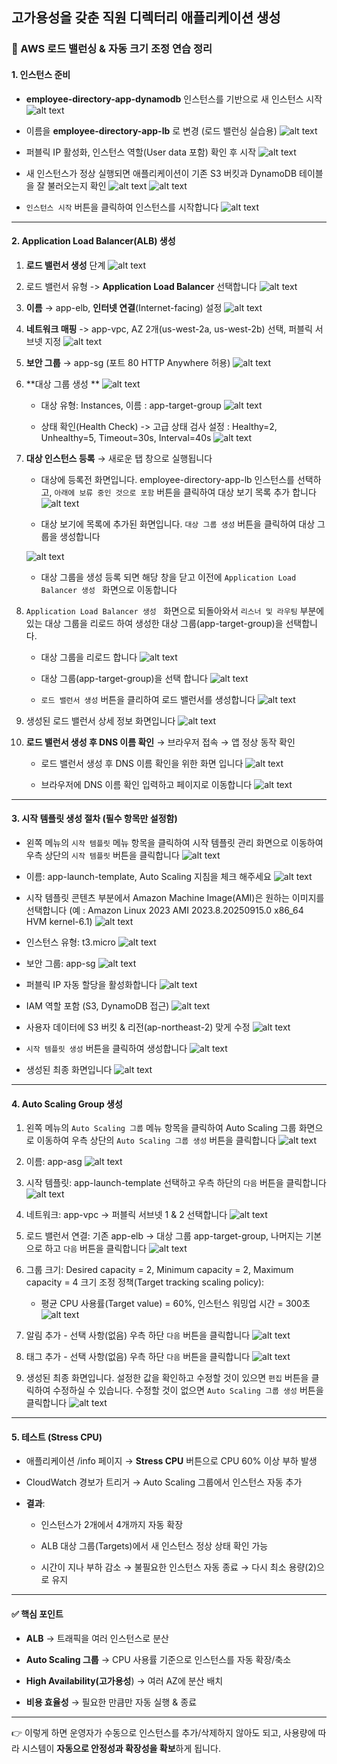 ## 고가용성을 갖춘 직원 디렉터리 애플리케이션 생성

### 📌 AWS 로드 밸런싱 & 자동 크기 조정 연습 정리
#### 1. 인스턴스 준비

- **employee-directory-app-dynamodb** 인스턴스를 기반으로 새 인스턴스 시작
![alt text](image-48.png)

- 이름을 **employee-directory-app-lb** 로 변경 (로드 밸런싱 실습용)
![alt text](image-49.png)

- 퍼블릭 IP 활성화, 인스턴스 역할(User data 포함) 확인 후 시작
![alt text](image-50.png)

- 새 인스턴스가 정상 실행되면 애플리케이션이 기존 S3 버킷과 DynamoDB 테이블을 잘 불러오는지 확인
![alt text](image-51.png)
![alt text](image-52.png)

- `인스턴스 시작` 버튼을 클릭하여 인스턴스를 시작합니다 
![alt text](image-53.png)

---

#### 2. Application Load Balancer(ALB) 생성

1. **로드 밸런서 생성** 단계
![alt text](image-54.png)

2. 로드 밸런서 유형 -> **Application Load Balancer** 선택합니다 
![alt text](image-56.png)

3. **이름** → app-elb, **인터넷 연결**(Internet-facing) 설정
![alt text](image-58.png)

4. **네트워크 매핑** -> app-vpc, AZ 2개(us-west-2a, us-west-2b) 선택, 퍼블릭 서브넷 지정
![alt text](image-59.png)

5. **보안 그룹** → app-sg (포트 80 HTTP Anywhere 허용)
![alt text](image-60.png)

6. **대상 그룹 생성 **
![alt text](image-61.png)

    - 대상 유형: Instances, 이름 : app-target-group
    ![alt text](image-62.png)

    - 상태 확인(Health Check) -> 고급 상태 검사 설정 : Healthy=2, Unhealthy=5, Timeout=30s, Interval=40s
    ![alt text](image-63.png)

7. **대상 인스턴스 등록** → 새로운 탭 창으로 실행됩니다 
    - 대상에 등록전 화면입니다. employee-directory-app-lb 인스턴스를 선택하고, `아래에 보류 중인 것으로 포함` 버튼을 클릭하여 대상 보기 목록 추가 합니다 
    ![alt text](image-64.png)

    - 대상 보기에 목록에 추가된 화면입니다. `대상 그룹 생성` 버튼을 클릭하여 대상 그룹을 생성합니다 
   
    ![alt text](image-65.png)

    - 대상 그룹을 생성 등록 되면 해당 창을 닫고 이전에 `Application Load Balancer 생성 ` 화면으로 이동합니다

8. `Application Load Balancer 생성 ` 화면으로 되돌아와서 `리스너 및 라우팅` 부분에 있는 대상 그룹을 리로드 하여 생성한 대상 그룹(app-target-group)을 선택합니다.
    - 대상 그룹을 리로드 합니다 
    ![alt text](image-66.png)

    - 대상 그룹(app-target-group)을 선택 합니다 
    ![alt text](image-67.png)

    - `로드 밸런서 생성` 버튼을 클리하여 로드 밸런서를 생성합니다
    ![alt text](image-68.png)

9. 생성된 로드 밸런서 상세 정보 화면입니다 
![alt text](image-69.png)


10. **로드 밸런서 생성 후 DNS 이름 확인** → 브라우저 접속 → 앱 정상 동작 확인

    - 로드 밸런서 생성 후 DNS 이름 확인을 위한 화면 입니다 
    ![alt text](image-70.png)

    - 브라우저에 DNS 이름 확인 입력하고 페이지로 이동합니다
    ![alt text](image-71.png)

---

#### 3. 시작 템플릿 생성 절차 (필수 항목만 설정함)

- 왼쪽 메뉴의 `시작 템플릿` 메뉴 항목을 클릭하여 시작 템플릿 관리 화면으로 이동하여 우측 상단의  `시작 템플릿` 버튼을 클릭합니다 
![alt text](image-72.png)

- 이름: app-launch-template, Auto Scaling 지침을 체크 해주세요
![alt text](image-73.png)

- 시작 템플릿 콘텐츠 부분에서 Amazon Machine Image(AMI)은 원하는 이미지를 선택합니다 (예 : Amazon Linux 2023 AMI 2023.8.20250915.0 x86_64 HVM kernel-6.1)
![alt text](image-74.png)

- 인스턴스 유형: t3.micro
![alt text](image-77.png)

- 보안 그룹: app-sg
![alt text](image-92.png)

- 퍼블릭 IP 자동 할당을 활성화합니다
![alt text](image-93.png)

- IAM 역할 포함 (S3, DynamoDB 접근)
![alt text](image-79.png)

- 사용자 데이터에 S3 버킷 & 리전(ap-northeast-2) 맞게 수정
![alt text](image-80.png)

- `시작 템플릿 생성` 버튼을 클릭하여 생성합니다
![alt text](image-81.png)

- 생성된 최종 화면입니다 
![alt text](image-82.png)

---

#### 4. Auto Scaling Group 생성
1. 왼쪽 메뉴의 `Auto Scaling 그룹` 메뉴 항목을 클릭하여 Auto Scaling 그룹 화면으로 이동하여 우측 상단의  `Auto Scaling 그룹 생성` 버튼을 클릭합니다 
![alt text](image-83.png)

2. 이름: app-asg
![alt text](image-84.png)

3. 시작 템플릿: app-launch-template 선택하고 우측 하단의 `다음` 버튼을 클릭합니다 
![alt text](image-85.png)

4. 네트워크: app-vpc → 퍼블릭 서브넷 1 & 2 선택합니다
![alt text](image-86.png)

5. 로드 밸런서 연결: 기존 app-elb → 대상 그룹 app-target-group, 나머지는 기본으로 하고 `다음` 버튼을 클릭합니다
![alt text](image-87.png)

6. 그룹 크기: Desired capacity = 2, Minimum capacity = 2, Maximum capacity = 4 
   크기 조정 정책(Target tracking scaling policy):
    - 평균 CPU 사용률(Target value) = 60%, 인스턴스 워밍업 시간 = 300초
    ![alt text](image-88.png)

7. 알림 추가 - 선택 사항(없음) 우측 하단 `다음` 버튼을 클릭합니다
![alt text](image-89.png)

8. 태그 추가 - 선택 사항(없음) 우측 하단 `다음` 버튼을 클릭합니다
![alt text](image-90.png)

9. 생성된 최종 화면입니다. 설정한 값을 확인하고 수정할 것이 있으면 `편집` 버튼을 클릭하여 수정하실 수 있습니다. 수정할 것이 없으면 `Auto Scaling 그룹 생성` 버튼을 클릭합니다
![alt text](image-91.png)
---

#### 5. 테스트 (Stress CPU)

- 애플리케이션 /info 페이지 → **Stress CPU** 버튼으로 CPU 60% 이상 부하 발생

- CloudWatch 경보가 트리거 → Auto Scaling 그룹에서 인스턴스 자동 추가

- **결과**:

    - 인스턴스가 2개에서 4개까지 자동 확장

    - ALB 대상 그룹(Targets)에서 새 인스턴스 정상 상태 확인 가능

    - 시간이 지나 부하 감소 → 불필요한 인스턴스 자동 종료 → 다시 최소 용량(2)으로 유지

---

#### ✅ 핵심 포인트

- **ALB** → 트래픽을 여러 인스턴스로 분산

- **Auto Scaling 그룹** → CPU 사용률 기준으로 인스턴스를 자동 확장/축소

- **High Availability(고가용성**) → 여러 AZ에 분산 배치

- **비용 효율성** → 필요한 만큼만 자동 실행 & 종료

---

👉 이렇게 하면 운영자가 수동으로 인스턴스를 추가/삭제하지 않아도 되고, 사용량에 따라 시스템이 **자동으로 안정성과 확장성을 확보**하게 됩니다.